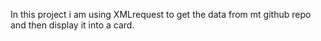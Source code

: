 In this project i am using XMLrequest to get the data from mt github repo and then display it into a card.
